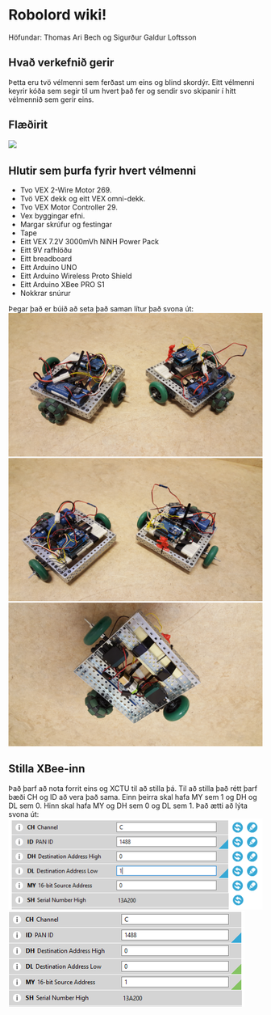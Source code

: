 # Robolord wiki!
Höfundar: Thomas Ari Bech og Sigurður Galdur Loftsson

## Hvað verkefnið gerir
Þetta eru tvö vélmenni sem ferðast um eins og blind skordýr.
Eitt vélmenni keyrir kóða sem segir til um hvert það fer og sendir svo skipanir í hitt vélmennið sem gerir eins.

## Flæðirit
![](https://github.com/thomasbe329/robolord/blob/master/robolords%20flowchart.png)

## Hlutir sem þurfa fyrir hvert vélmenni
* Tvo VEX 2-Wire Motor 269.
* Tvö VEX dekk og eitt VEX omni-dekk.
* Tvo VEX Motor Controller 29.
* Vex byggingar efni.
* Margar skrúfur og festingar
* Tape
* Eitt VEX 7.2V 3000mVh NiNH Power Pack
* Eitt 9V rafhlöðu
* Eitt breadboard
* Eitt Arduino UNO
* Eitt Arduino Wireless Proto Shield
* Eitt Arduino XBee PRO S1
* Nokkrar snúrur

Þegar það er búið að seta það saman lítur það svona út:
![](https://github.com/thomasbe329/robolord/blob/master/20161130_092904.jpg)
![](https://github.com/thomasbe329/robolord/blob/master/20161130_092927.jpg)
![](https://github.com/thomasbe329/robolord/blob/master/20161130_093003.jpg)

## Stilla XBee-inn
Það þarf að nota forrit eins og XCTU til að stilla þá.
Til að stilla það rétt þarf bæði CH og ID að vera það sama.
Einn þeirra skal hafa MY sem 1 og DH og DL sem 0.
Hinn skal hafa MY og DH sem 0 og DL sem 1.
Það ætti að lýta svona út:
![Robot 1](https://github.com/thomasbe329/robolord/blob/3e0e963a8b122f0a2adf3ce08e47e7115d35ce14/Robot1XBee.PNG)
![Robot 2](https://github.com/thomasbe329/robolord/blob/3e0e963a8b122f0a2adf3ce08e47e7115d35ce14/Robot2XBee.PNG)
